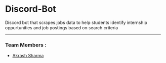 # Discord-Bot

Discord bot that scrapes jobs data to help students identify internship oppurtunities and job postings based on search criteria
<hr>

### Team Members :  
* [Akrash Sharma](https://github.com/Akarsh654/)

